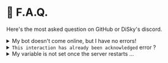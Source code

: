 # 📙 F.A.Q.

Here's the most asked question on GitHub or DiSky's discord.

<details>

<summary>My bot doesn't come online, but I have no errors!</summary>

First of all, be sure your bot is loaded using the `/disky bots` commands. The name used in your code should appear with the username on Discord of your bot.

If it's been loaded, then try to **change its online status** to something else than `offline`.

</details>

<details>

<summary><code>This interaction has already been acknowledged</code> error ?</summary>

An interaction, such as a button click or slash command, can only be **acknowledged** (= we say to Discord that we've received the interaction) one time.

Outside the `defer interaction` the effect, **replying** to interaction will automatically **defer it**. It's the same for **opening modals**!

</details>

<details>

<summary>My variable is not set once the server restarts ...</summary>

If you're storing Discord values such as message, role, user, or member, then it will not **persists** after a server restarts. Thanks to Discord, each of these entity have a specific **unique ID** that we can use to **retrieve the entity** once the server restarts;

Simple store the **entity's** **ID** and **retrieve it back** once the server restarts!

</details>
